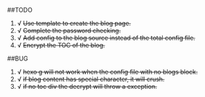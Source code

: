 ##TODO
1. √ ~~Use template to create the blog page.~~
2. √ ~~Complete the password checking.~~
3. √ ~~Add config to the blog source instead of the total config file.~~
4. √ ~~Encrypt the TOC of the blog.~~


##BUG
1. √ ~~hexo g will not work when the config file with no blogs block.~~
2. √ ~~if blog content has special character, it will crush.~~
3. √ ~~if no toc div the decrypt will throw a exception.~~
